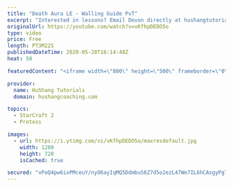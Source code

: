 ```yaml
---
title: "Death Aura LE - Walling Guide PvT"
excerpt: "Interested in lessons? Email Devon directly at hushangtutorials@outlook.com ------------------------------------------------------------------------------------------------------- Want to support HuShang Tutorials directly? Patreon is a website where you can contribute a monthly donation that will help"
originalUrl: https://youtube.com/watch?v=vKfhpDEDO5o
type: video
price: Free
length: PT3M22S
publishedDateTime: 2020-05-28T16:14:48Z
heat: 50

featuredContent: "<iframe width=\"800\" height=\"500\" frameborder=\"0\" src=\"https://www.youtube.com/embed/vKfhpDEDO5o\" allow=\"accelerometer; autoplay; encrypted-media; gyroscope; picture-in-picture\" allowfullscreen></iframe>"

provider:
  name: HuShang Tutorials
  domain: hushangcoaching.com

topics:
  - StarCraft 2
  - Protoss

images:
  - url: https://i.ytimg.com/vi/vKfhpDEDO5o/maxresdefault.jpg
    width: 1280
    height: 720
    isCached: true

secured: "vPoQ4pw6ixPMceuY/nyO6ayIqMQ5DdmbuS6Z7d5o2ezL47We7IL6hCAsgyPgTqjh5oUIYb5H8VqcdRl40YvIo4pr5VF72hmR9EfObPbP5kJvecJoQ20PzjjCfqB/PgMenJCnrhn/ITXqvsdOp6gneW+mCOLkVk8Cb/qnaR70VVMtiqvSdnvr0QpbQk29V/sIuS5j+Iy9SdF3YjQIXcs2Q08oDdVaZV+A9xWpJF+meuDkf5G+WxxNoSvxqMb0sJly84vxinxesckmAm3CM9YvP7Jw/NBjhrdLwrF2/TPUx6P/LeXmpEROe/8fiM9Qstb7mkinobHMm9B3B2Egy4z99roeI9tc6gk6IQELUX01OcIc00Y4SN7VegEBrL44loGXR3tirEl+7UP6qV9KAtMq3rL9pJP72xDIeAUPPw5dwrs=;srC9Lk3r4yRjTpw34jaTqw=="
---
```


